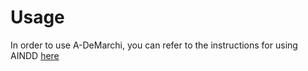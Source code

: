 # Usage

In order to use A-DeMarchi, you can refer to the instructions for using AINDD [here](https://github.com/A-IND/AINDD/blob/master/README.md)
